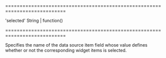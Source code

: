 <!--**
/*-------------------------------------------
    Auto-generated file. Do not modify.
-------------------------------------------

**-->
===========================================================================
<!--default-->'selected'<!--/default-->
<!--type-->String | function()<!--/type-->
===========================================================================

<!--shortDescription-->
Specifies the name of the data source item field whose value defines whether or not the corresponding widget items is selected.
<!--/shortDescription-->

<!--fullDescription-->

<!--/fullDescription-->